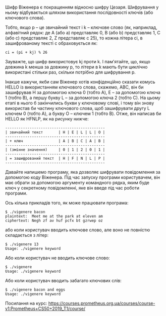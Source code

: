 Шифр Віженера є покращенням відносно шифру Цезаря. 
Шифрування у ньому відбувається шляхом використання послідовності ключів (або ключового слова).

Тобто, якщо p – це звичайний текст і k – ключове слово 
(як, наприклад, алфавітний рядок: де А (або а) представляє 0, B (або b) представляє 1, C (або c) представляє 2, Z представляє с 25), 
то кожна літера ci, в зашифрованому тексті c обраховується як:

`ci = (pi + kj) % 26`

Зауважте, що шифр використовує kj проти k. І пам'ятайте, що, якщо довжина k менша за довжину p, 
то літери в k мають бути циклічно використані стільки раз, скільки потрібно для шифрування p.

Інакше кажучи, якби сам Віженер хотів конфіденційно сказати комусь HELLO із використанням ключового слова, скажемо, ABC, 
він би зашифрував H за допомогою ключа 0 (тобто A), 
Е – за допомогою ключа 1 (тобто B), а першу букву L – за допомогою ключа 2 (тобто С). 
На цьому етапі в нього б закінчились букви у ключовому слові, і тому він знову використав би частину ключового слова,
щоб зашифрувати другу L ключем 0 (тобто A), а букву O – ключем 1 (тобто B). Отже, він написав би HELLO як HFNLP, як на рисунку нижче:
```
---------------------------------------------
| звичайний текст       | H | E | L | L | O |
---------------------------------------------
| + ключ                | A | B | C | A | B |
---------------------------------------------
| (змінне значення)     | 0 | 1 | 2 | 0 | 1 |
---------------------------------------------
| = зашифрований текст  | H | F | N | L | P |
---------------------------------------------
```

Давайте напишемо програму, яка дозволяє шифрувати повідомлення за допомогою коду Віженера. 
Під час запуску програми користувачем, він має обрати за допомогою аргументу командного рядка, 
яким буде ключ у секретному повідомленні, яке він введе під час роботи програми.

Ось кілька прикладів того, як може працювати програма:
```
$ ./vigenere bacon
plaintext:  Meet me at the park at eleven am
ciphertext: Negh zf av huf pcfx bt gzrwep oz
```
або коли користувач вводить ключове слово, але воно не повністю складається з літер:
```
$ ./vigenere 13
Usage: ./vigenere keyword
```
Або коли користувач не вводить ключове слово:
```
$ ./vigenere
Usage: ./vigenere keyword
```
Або коли користувач вводить забагато ключових слів:
```
$ ./vigenere bacon and eggs
Usage: ./vigenere keyword
```

Посилання на курс: https://courses.prometheus.org.ua/courses/course-v1:Prometheus+CS50+2019_T1/course/
